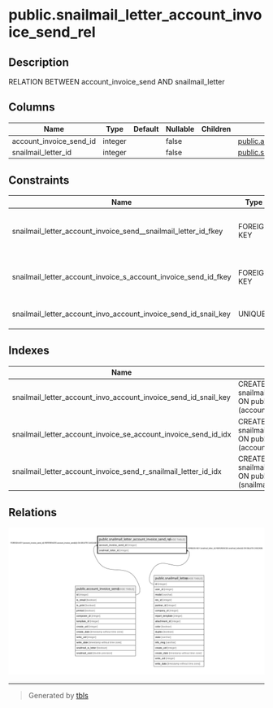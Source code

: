 # public.snailmail_letter_account_invoice_send_rel

## Description

RELATION BETWEEN account_invoice_send AND snailmail_letter

## Columns

| Name | Type | Default | Nullable | Children | Parents | Comment |
| ---- | ---- | ------- | -------- | -------- | ------- | ------- |
| account_invoice_send_id | integer |  | false |  | [public.account_invoice_send](public.account_invoice_send.md) |  |
| snailmail_letter_id | integer |  | false |  | [public.snailmail_letter](public.snailmail_letter.md) |  |

## Constraints

| Name | Type | Definition |
| ---- | ---- | ---------- |
| snailmail_letter_account_invoice_send__snailmail_letter_id_fkey | FOREIGN KEY | FOREIGN KEY (snailmail_letter_id) REFERENCES snailmail_letter(id) ON DELETE CASCADE |
| snailmail_letter_account_invoice_s_account_invoice_send_id_fkey | FOREIGN KEY | FOREIGN KEY (account_invoice_send_id) REFERENCES account_invoice_send(id) ON DELETE CASCADE |
| snailmail_letter_account_invo_account_invoice_send_id_snail_key | UNIQUE | UNIQUE (account_invoice_send_id, snailmail_letter_id) |

## Indexes

| Name | Definition |
| ---- | ---------- |
| snailmail_letter_account_invo_account_invoice_send_id_snail_key | CREATE UNIQUE INDEX snailmail_letter_account_invo_account_invoice_send_id_snail_key ON public.snailmail_letter_account_invoice_send_rel USING btree (account_invoice_send_id, snailmail_letter_id) |
| snailmail_letter_account_invoice_se_account_invoice_send_id_idx | CREATE INDEX snailmail_letter_account_invoice_se_account_invoice_send_id_idx ON public.snailmail_letter_account_invoice_send_rel USING btree (account_invoice_send_id) |
| snailmail_letter_account_invoice_send_r_snailmail_letter_id_idx | CREATE INDEX snailmail_letter_account_invoice_send_r_snailmail_letter_id_idx ON public.snailmail_letter_account_invoice_send_rel USING btree (snailmail_letter_id) |

## Relations

![er](public.snailmail_letter_account_invoice_send_rel.svg)

---

> Generated by [tbls](https://github.com/k1LoW/tbls)

